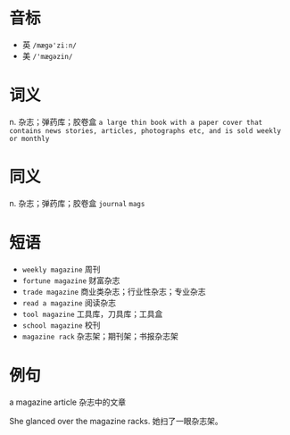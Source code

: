 # 音标

- 英 `/mægə'ziːn/`
- 美 `/'mæɡəzin/`

# 词义

n. 杂志；弹药库；胶卷盒
`a large thin book with a paper cover that contains news stories, articles, photographs etc, and is sold weekly or monthly`

# 同义

n. 杂志；弹药库；胶卷盒
`journal` `mags`

# 短语

- `weekly magazine` 周刊
- `fortune magazine` 财富杂志
- `trade magazine` 商业类杂志；行业性杂志；专业杂志
- `read a magazine` 阅读杂志
- `tool magazine` 工具库，刀具库；工具盒
- `school magazine` 校刊
- `magazine rack` 杂志架；期刊架；书报杂志架

# 例句

a magazine article
杂志中的文章

She glanced over the magazine racks.
她扫了一眼杂志架。


